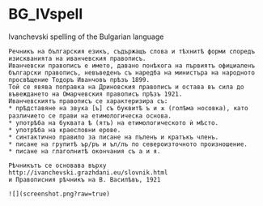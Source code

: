 # BG_IVspell
 Ivanchevski spelling of the Bulgarian language

	Речникъ на българския езикъ, съдържащъ слова и тѣхнитѣ форми споредъ изискванията на иванчевския правописъ.
	Иванчевски правописъ е името, давано понѣкога на първиятъ официаленъ български правописъ, невъведенъ съ наредба на министъра на народното просвѣщение Тодоръ Иванчовъ прѣзъ 1899.
	Той се явява поправка на Дриновския правописъ и остава въ сила до въвеждането на Омарчевския правописъ прѣзъ 1921.
	Иванчевскиятъ правописъ се характеризира съ:
	* прѣдставяне на звука [ъ] съ буквитѣ ъ и ѫ (голѣма носовка), като различието се прави на етимологическа основа.
	* употрѣба на буквата ѣ (ятъ) на етимологическото ѝ мѣсто.
	* употрѣба на краесловни ерове.
	* синтактично правило за писане на пъленъ и кратъкъ членъ.
	* писане на групитѣ ър/ръ и ъл/лъ по североизточното произношение.
	* писане на глаголнитѣ окончания съ а и я.
	
	Рѣчникътъ се основава върху http://ivanchevski.grazhdani.eu/slovnik.html
	и Правописния рѣчникъ на В. Василѣвъ, 1921
	
	![](screenshot.png?raw=true)
